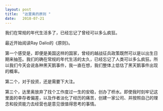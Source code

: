 ```yaml
---
layout: post
title:  "达里奥的原则 "
date:   2018-07-21 
---
```


我们在常规的年代生活多了，已经忘记了曾经可以多么疯狂。

最近开始阅读Ray Dalio的《原则》。

第一个感受是，即便是美国这样的国家，曾经的越战征兵政策既然可以是以出生日期来抽签。我们的确在常规的年代生活的太久，已经忘记了人类可以多么疯狂。所以我们今天会说各种黑天鹅事件，我一直在想，我们整体上低估了黑天鹅事件出现的概率。

第二个，对于投资，还是需要下大注。

第三个，达里奥放弃了找个工作度过一生的安稳，创办了桥水。即使我时刻牢记这里面的幸存者偏差，以及作者淡化了经历的痛苦，创建一家公司、并按照自己的理念和投资能力去经营也是意见很值得思考的事情。


